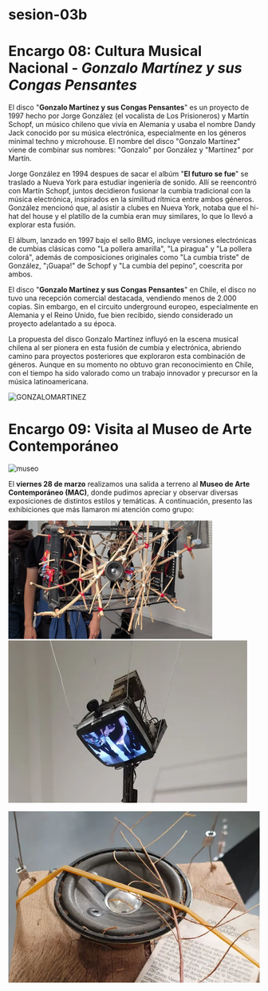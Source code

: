 # sesion-03b

# Encargo 08: Cultura Musical Nacional - *Gonzalo Martínez y sus Congas Pensantes*

El disco "**Gonzalo Martínez y sus Congas Pensantes**" es un proyecto de 1997 hecho por Jorge González (el vocalista de Los Prisioneros) y Martín Schopf, un músico chileno que vivía en Alemania y usaba el nombre Dandy Jack conocido por su música electrónica, especialmente en los géneros minimal techno y microhouse. El nombre del disco "Gonzalo Martínez" viene de combinar sus nombres: "Gonzalo" por González y "Martínez" por Martín.

Jorge González en 1994 despues de sacar el albúm "**El futuro se fue**" se traslado a Nueva York para estudiar ingeniería de sonido. Allí se reencontró con Martín Schopf, juntos decidieron fusionar la cumbia tradicional con la música electrónica, inspirados en la similitud rítmica entre ambos géneros. González mencionó que, al asistir a clubes en Nueva York, notaba que el hi-hat del house y el platillo de la cumbia eran muy similares, lo que lo llevó a explorar esta fusión.

El álbum, lanzado en 1997 bajo el sello BMG, incluye versiones electrónicas de cumbias clásicas como "La pollera amarilla", "La piragua" y "La pollera colorá", además de composiciones originales como "La cumbia triste" de González, "¡Guapa!" de Schopf y "La cumbia del pepino", coescrita por ambos.

El disco "**Gonzalo Martínez y sus Congas Pensantes**" en Chile, el disco no tuvo una recepción comercial destacada, vendiendo menos de 2.000 copias. Sin embargo, en el circuito underground europeo, especialmente en Alemania y el Reino Unido, fue bien recibido, siendo considerado un proyecto adelantado a su época.

La propuesta del disco Gonzalo Martínez influyó en la escena musical chilena al ser pionera en esta fusión de cumbia y electrónica, abriendo camino para proyectos posteriores que exploraron esta combinación de géneros. Aunque en su momento no obtuvo gran reconocimiento en Chile, con el tiempo ha sido valorado como un trabajo innovador y precursor en la música latinoamericana.

![GONZALOMARTINEZ](https://scontent.fscl38-1.fna.fbcdn.net/v/t39.30808-6/475486496_1162041572593517_7420405655827928993_n.jpg?_nc_cat=100&ccb=1-7&_nc_sid=cc71e4&_nc_ohc=4Zr2g-s50CcQ7kNvgE8xCEQ&_nc_oc=AdmG_-XA_sahQkN0XnfYlG5JbWFEsmbA6e5ZH1eRwjfVeGtiUideZra246LBCsorqmU&_nc_zt=23&_nc_ht=scontent.fscl38-1.fna&_nc_gid=HUTpRUVy8DjsL4-4t6RlOw&oh=00_AYEmSmvZcCaF9POvoCOi0relk4qYQnzDsS9ckYsGpbC2yw&oe=67F0DB3E)

# Encargo 09: Visita al Museo de Arte Contemporáneo

![museo](https://upload.wikimedia.org/wikipedia/commons/thumb/9/91/Museo_de_Arte_Contempor%C3%A1neo%2C_Santiago_20230305_01.jpg/960px-Museo_de_Arte_Contempor%C3%A1neo%2C_Santiago_20230305_01.jpg)

El **viernes 28 de marzo** realizamos una salida a terreno al **Museo de Arte Contemporáneo (MAC)**, donde pudimos apreciar y observar diversas exposiciones de distintos estilos y temáticas. A continuación, presento las exhibiciones que más llamaron mi atención como grupo:

![imzgen01](imagen01.png)   ![imagen02](imagen03.png)

![imagen03](imagen02.png)
